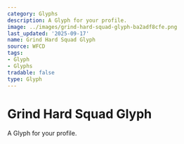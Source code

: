 ```yaml
---
category: Glyphs
description: A Glyph for your profile.
image: ../images/grind-hard-squad-glyph-ba2adf8cfe.png
last_updated: '2025-09-17'
name: Grind Hard Squad Glyph
source: WFCD
tags:
- Glyph
- Glyphs
tradable: false
type: Glyph
---
```


# Grind Hard Squad Glyph

A Glyph for your profile.

